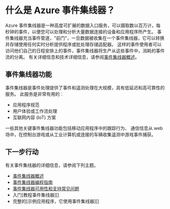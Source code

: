 <properties
    pageTitle="什么是 Azure 事件集线器？ |Microsoft Azure"
    description="概述和说明的 Azure 事件集线器"
    services="event-hubs"
    documentationCenter=".net"
    authors="sethmanheim"
    manager="timlt"
    editor=""/>

<tags
    ms.service="event-hubs"
    ms.workload="na"
    ms.tgt_pltfrm="na"
    ms.devlang="na"
    ms.topic="get-started-article"
    ms.date="08/17/2016"
    ms.author="sethm"/>

# <a name="what-is-azure-event-hubs"></a>什么是 Azure 事件集线器？

Azure 事件集线器是一种高度可扩展的数据入口服务，可以摄取数以百万计，每秒钟的事件，以便您可以处理和分析大量数据连接的设备和应用程序所产生。 事件集线器充当事件管道，"前门"，一旦数据被收集在一个事件集线器，它可以转换并存储使用任何实时分析提供程序或批处理存储适配器。 这样的事件使用者可以访问他们自己的日程安排上的事件，事件集线器将生产从这些事件中，消耗的事件流的分离。 有关详细信息和技术详细信息，请参阅[事件集线器概述](event-hubs-overview.md)。

## <a name="event-hubs-capabilities"></a>事件集线器功能

事件集线器是事件处理提供了事件和遥测处理在大规模，具有低延迟和高可靠性的服务。 此服务是非常有用的︰

- 应用程序规范
- 用户体验或工作流处理
- 互联网内容 (IoT) 方案

一些其他关键事件集线器功能包括移动应用程序中的跟踪行为、 通信信息从 web 场中，在控制台游戏或从工业计算机或连接的车辆收集遥测中游戏事件捕获。

## <a name="next-steps"></a>下一步行动

有关事件集线器的详细信息，请参阅下列主题。

- [事件集线器概述](event-hubs-overview.md)
- [事件集线器编程指南](event-hubs-programming-guide.md)
- [事件集线器可用性和支持常见问题](event-hubs-availability-and-support-faq.md)
- 入门[教程事件集线器][]
- 完整的[示例应用程序，它使用事件集线器][]

[事件集线器教程]: event-hubs-csharp-ephcs-getstarted.md
[示例应用程序使用事件集线器]: https://code.msdn.microsoft.com/Service-Bus-Event-Hub-286fd097
